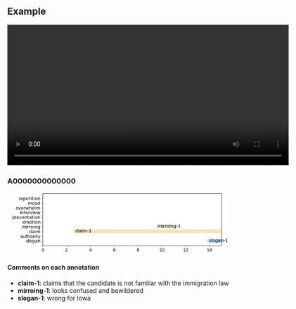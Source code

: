 
## Example

<div align="center">
  <video
    id="my-video"
    class="video-js"
    controls
    preload="auto"
    width="640"
    poster=""
    data-setup="{}"
  >
    <source src="youtube/4GI6PY3Mzw4.mp4" type="video/mp4" />
  </video>
  <script src="https://vjs.zencdn.net/7.11.4/video.min.js"></script>
</div>


### A0000000000000
<div align="left" style="padding-left: 8px">
    <img src="A0000000000000-youtube-4GI6PY3Mzw4.png" width="735px">
</div>

#### Comments on each annotation

- **claim-1**: claims that the candidate is not familiar with the immigration law
- **mirroing-1**: looks confused and bewildered
- **slogan-1**: wrong for Iowa
